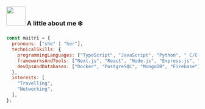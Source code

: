 ### <img src="https://media.giphy.com/media/VgCDAzcKvsR6OM0uWg/giphy.gif" width="50"> A little about me ❄️
```javascript
const maitri = {
  pronouns: ["she" | "her"],
  technicalSkills: {
    programmingLanguages: ["TypeScript", "JavaScript", "Python", " C/C++", "Java"],
    frameworksAndTools: ["Next.js", "React", "Node.js", "Express.js", "Figma", "Postman"],
    devOpsAndDatabases: ["Docker", "PostgreSQL", "MongoDB", "Firebase"],
  },
  interests: [
    "Travelling", 
    "Networking",
  ],
};
```

